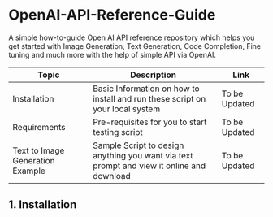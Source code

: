 # OpenAI-API-Reference-Guide

A simple how-to-guide Open AI API reference repository which helps you get started with Image Generation, Text Generation, Code Completion, Fine tuning and much more with the help of simple API via OpenAI.



| Topic                            | Description                                                                               | Link          |
| -------------------------------- | ----------------------------------------------------------------------------------------- | ------------- |
| Installation                     | Basic Information on how to install and run these script on your local system             | To be Updated |
| Requirements                     | Pre-requisites for you to start testing script                                            | To be Updated |
| Text to Image Generation Example | Sample Script to design anything you want via text prompt and view it online and download | To be Updated |



## 1. Installation


